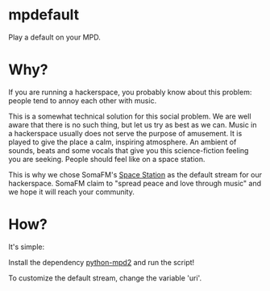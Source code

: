 # mpdefault

Play a default on your MPD.

# Why?

If you are running a hackerspace, you probably know about this problem: people tend to annoy each other with music.

This is a somewhat technical solution for this social problem. We are well aware that there is no such thing, but let us try as best as we can. Music in a hackerspace usually does not serve the purpose of amusement. It is played to give the place a calm, inspiring atmosphere. An ambient of sounds, beats and some vocals that give you this science-fiction feeling you are seeking. People should feel like on a space station.

This is why we chose SomaFM's [Space Station](http://somafm.com/spacestation) as the default stream for our hackerspace. SomaFM claim to "spread peace and love through music" and we hope it will reach your community.

# How?

It's simple:

Install the dependency [python-mpd2](http://pythonhosted.org/python-mpd2/) and run the script!

To customize the default stream, change the variable 'uri'. 
